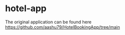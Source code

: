 # hotel-app

The original application can be found here https://github.com/aashu79/HotelBookingApp/tree/main
